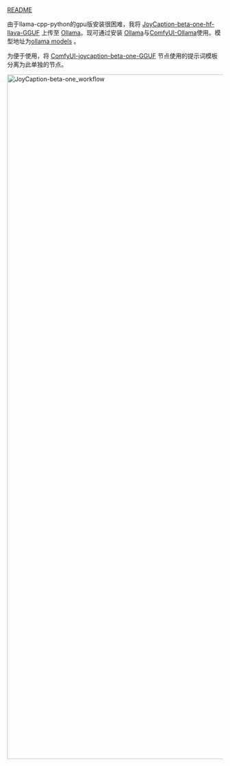 [README](README.md)

由于llama-cpp-python的gpu版安装很困难，我将 [JoyCaption-beta-one-hf-llava-GGUF](https://huggingface.co/mradermacher/llama-joycaption-beta-one-hf-llava-GGUF) 上传至 [Ollama](https://ollama.com/)。现可通过安装 [Ollama](https://ollama.com/)与[ComfyUI-Ollama](https://github.com/stavsap/comfyui-ollama)使用。模型地址为[ollama models](https://ollama.com/aha2025/llama-joycaption-beta-one-hf-llava) 。

为便于使用，将 [ComfyUI-joycaption-beta-one-GGUF](https://github.com/judian17/ComfyUI-joycaption-beta-one-GGUF) 节点使用的提示词模板分离为此单独的节点。

<img width="2878" height="1594" alt="JoyCaption-beta-one_workflow" src="https://github.com/user-attachments/assets/49bf9f1a-519d-432a-b352-ed05afced50c" />

